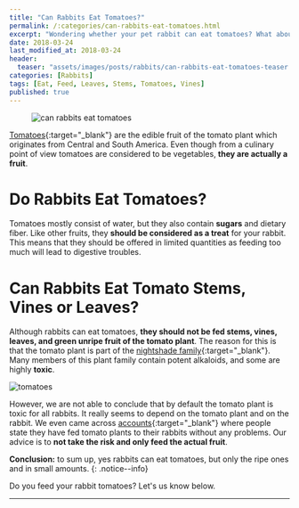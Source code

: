 ```yaml
---
title: "Can Rabbits Eat Tomatoes?"
permalink: /:categories/can-rabbits-eat-tomatoes.html
excerpt: "Wondering whether your pet rabbit can eat tomatoes? What about the stems, vines or leaves? Read this post to find out if they are healthy and learn some great tips on how to feed them."
date: 2018-03-24
last_modified_at: 2018-03-24
header:
  teaser: "assets/images/posts/rabbits/can-rabbits-eat-tomatoes-teaser.jpg"
categories: [Rabbits]
tags: [Eat, Feed, Leaves, Stems, Tomatoes, Vines]
published: true
---
```


<figure>
  <img src="{{ site.url }}/assets/images/posts/rabbits/can-rabbits-eat-tomatoes.jpg" alt="can rabbits eat tomatoes" class="title-banner">
</figure>

[Tomatoes](https://en.wikipedia.org/wiki/Tomato){:target="_blank"} are the edible fruit of the tomato plant which originates from Central and South America. Even though from a culinary point of view tomatoes are considered to be vegetables, **they are actually a fruit**.

# Do Rabbits Eat Tomatoes?

Tomatoes mostly consist of water, but they also contain **sugars** and dietary fiber. Like other fruits, they **should be considered as a treat** for your rabbit. This means that they should be offered in limited quantities as feeding too much will lead to digestive troubles.

# Can Rabbits Eat Tomato Stems, Vines or Leaves?

Although rabbits can eat tomatoes, **they should not be fed stems, vines, leaves, and green unripe fruit of the tomato plant**. The reason for this is that the tomato plant is part of the [nightshade family](https://en.wikipedia.org/wiki/Solanaceae){:target="_blank"}. Many members of this plant family contain potent alkaloids, and some are highly **toxic**.

<img src="{{ site.url }}/assets/images/posts/food/tomatoes.jpg" alt="tomatoes" class="align-right">

However, we are not able to conclude that by default the tomato plant is toxic for all rabbits. It really seems to depend on the tomato plant and on the rabbit. We even came across [accounts](http://rabbittalk.com/should-rabbits-eat-tomato-greens-t4411.html#p43266){:target="_blank"} where people state they have fed tomato plants to their rabbits without any problems. Our advice is to **not take the risk and only feed the actual fruit**.

**Conclusion:** to sum up, yes rabbits can eat tomatoes, but only the ripe ones and in small amounts.
{: .notice--info}

Do you feed your rabbit tomatoes? Let's us know below.

---

